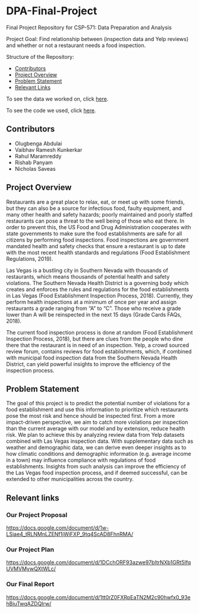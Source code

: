 # DPA-Final-Project

Final Project Repository for CSP-571: Data Preparation and Analysis

Project Goal: Find relationship between (inspection data and Yelp reviews) and whether or not a restaurant needs a food inspection.

Structure of the Repository:

- [Contributors](#contributors)
- [Project Overview](#project-overview)
- [Problem Statement](#problem-statement)
- [Relevant Links](#relevant-links)

To see the data we worked on, click [here](./data).

To see the code we used, click [here](./code).

## Contributors
  - Olugbenga Abdulai
  - Vaibhav Ramesh Kunkerkar
  - Rahul Maramreddy
  - Rishab Panyam
  - Nicholas Saveas

## Project Overview

Restaurants are a great place to relax, eat, or meet up with some friends, but they can also be a source for infectious food, faulty equipment, and many other health and safety hazards; poorly maintained and poorly staffed restaurants can pose a threat to the well being of those who eat there. In order to prevent this, the US Food and Drug Administration cooperates with state governments to make sure the food establishments are safe for all citizens by performing food inspections. Food inspections are government mandated health and safety checks that ensure a restaurant is up to date with the most recent health standards and regulations (Food Establishment Regulations, 2019).

Las Vegas is a bustling city in Southern Nevada with thousands of restaurants, which means thousands of potential health and safety violations. The Southern Nevada Health District is a governing body which creates and enforces the rules and regulations for the food establishments in Las Vegas (Food Establishment Inspection Process, 2018). Currently, they perform health inspections at a minimum of once per year and assign restaurants a grade ranging from “A” to “C”. Those who receive a grade lower than A will be reinspected in the next 15 days (Grade Cards FAQs, 2018).

The current food inspection process is done at random (Food Establishment Inspection Process, 2018), but there are clues from the people who dine there that the restaurant is in need of an inspection. Yelp, a crowd sourced review forum, contains reviews for food establishments, which, if combined with municipal food inspection data from the Southern Nevada Health District, can yield powerful insights to improve the efficiency of the inspection process.

## Problem Statement

The goal of this project is to predict the potential number of violations for a food establishment and use this information to prioritize which restaurants pose the most risk and hence should be inspected first. From a more impact-driven perspective, we aim to catch more violations per inspection than the current average with our model and by extension, reduce health risk. We plan to achieve this by analyzing review data from Yelp datasets combined with Las Vegas inspection data. With supplementary data such as weather and demographic data, we can derive even deeper insights as to how climatic conditions and demographic information (e.g. average income in a town) may influence compliance with regulations of food establishments. Insights from such analysis can improve the efficiency of the Las Vegas food inspection process, and if deemed successful, can be extended to other municipalities across the country.

## Relevant links

### Our Project Proposal

https://docs.google.com/document/d/1w-LSiae4_tRLNMnLZENf1jWiFXP_9tq4ScAD8FhnRMA/

### Our Project Plan

https://docs.google.com/document/d/1DCchORF93azwe97bItrNXb1GRt5IfqUVMVMywQXtWLc/

### Our Final Report

https://docs.google.com/document/d/1tt0rZ0FXRpEaTN2M2c90hwfx0_93ehBiuTwqAZDQIrw/

